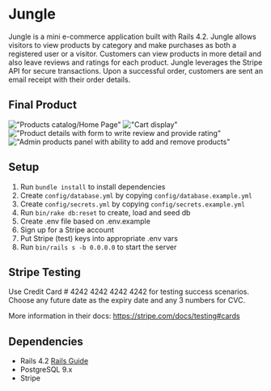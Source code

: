 # Jungle

Jungle is a mini e-commerce application built with Rails 4.2. Jungle allows visitors to view products by category and make purchases as both a registered user or a visitor. Customers can view products in more detail and also leave reviews and ratings for each product. Jungle leverages the Stripe API for secure transactions. Upon a successful order, customers are sent an email receipt with their order details.

## Final Product

!["Products catalog/Home Page"](#)
!["Cart display"](#)
!["Product details with form to write review and provide rating"](#)
!["Admin products panel with ability to add and remove products"](#)

## Setup

1. Run `bundle install` to install dependencies
2. Create `config/database.yml` by copying `config/database.example.yml`
3. Create `config/secrets.yml` by copying `config/secrets.example.yml`
4. Run `bin/rake db:reset` to create, load and seed db
5. Create .env file based on .env.example
6. Sign up for a Stripe account
7. Put Stripe (test) keys into appropriate .env vars
8. Run `bin/rails s -b 0.0.0.0` to start the server

## Stripe Testing

Use Credit Card # 4242 4242 4242 4242 for testing success scenarios. Choose any future date as the expiry date and any 3 numbers for CVC.

More information in their docs: <https://stripe.com/docs/testing#cards>

## Dependencies

- Rails 4.2 [Rails Guide](http://guides.rubyonrails.org/v4.2/)
- PostgreSQL 9.x
- Stripe
